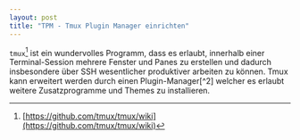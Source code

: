 ```yaml
---
layout: post
title: "TPM - Tmux Plugin Manager einrichten"
---
```


`tmux`[^1] ist ein wundervolles Programm, dass es erlaubt, innerhalb einer Terminal-Session mehrere Fenster und Panes zu erstellen und dadurch insbesondere über SSH wesentlicher produktiver arbeiten zu können. Tmux kann erweitert werden durch einen Plugin-Manager[^2] welcher es erlaubt weitere Zusatzprogramme und Themes zu installieren.


[^1]: [https://github.com/tmux/tmux/wiki](https://github.com/tmux/tmux/wiki)
